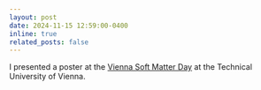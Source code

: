 ```yaml
---
layout: post
date: 2024-11-15 12:59:00-0400
inline: true
related_posts: false
---
```


I presented a poster at the <a href="https://vsmd.netlify.app">Vienna Soft Matter Day</a> at the Technical University of Vienna.

